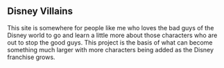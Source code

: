 ## Disney Villains
This site is somewhere for people like me who loves the bad guys of the Disney world to go and learn a little more about those characters who are out to stop the good guys. This project is the basis of what can become something much larger with more characters being added as the Disney franchise grows.
